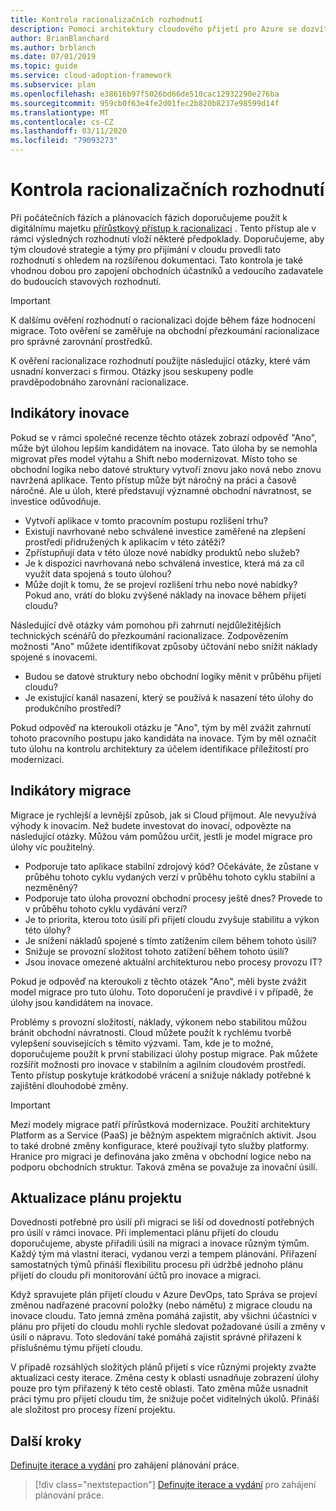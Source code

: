 ```yaml
---
title: Kontrola racionalizačních rozhodnutí
description: Pomocí architektury cloudového přijetí pro Azure se dozvíte, jak zkontrolovat rozhodnutí o racionalizaci a připravit se na usnadnění konverzace s firmou.
author: BrianBlanchard
ms.author: brblanch
ms.date: 07/01/2019
ms.topic: guide
ms.service: cloud-adoption-framework
ms.subservice: plan
ms.openlocfilehash: e38616b97f5026bd66de510cac12932290e276ba
ms.sourcegitcommit: 959cb0f63e4fe2d01fec2b820b8237e98599d14f
ms.translationtype: MT
ms.contentlocale: cs-CZ
ms.lasthandoff: 03/11/2020
ms.locfileid: "79093273"
---
```

# <a name="review-rationalization-decisions"></a>Kontrola racionalizačních rozhodnutí

Při počátečních fázích a plánovacích fázích doporučujeme použít k digitálnímu majetku [přírůstkový přístup k racionalizaci](../digital-estate/rationalize.md#incremental-rationalization) . Tento přístup ale v rámci výsledných rozhodnutí vloží některé předpoklady. Doporučujeme, aby tým cloudové strategie a týmy pro přijímání v cloudu provedli tato rozhodnutí s ohledem na rozšířenou dokumentaci. Tato kontrola je také vhodnou dobou pro zapojení obchodních účastníků a vedoucího zadavatele do budoucích stavových rozhodnutí.

> [!IMPORTANT]
> K dalšímu ověření rozhodnutí o racionalizaci dojde během fáze hodnocení migrace. Toto ověření se zaměřuje na obchodní přezkoumání racionalizace pro správné zarovnání prostředků.

K ověření racionalizace rozhodnutí použijte následující otázky, které vám usnadní konverzaci s firmou. Otázky jsou seskupeny podle pravděpodobnáho zarovnání racionalizace.

## <a name="innovation-indicators"></a>Indikátory inovace

Pokud se v rámci společné recenze těchto otázek zobrazí odpověď "Ano", může být úlohou lepším kandidátem na inovace. Tato úloha by se nemohla migrovat přes model výtahu a Shift nebo modernizovat. Místo toho se obchodní logika nebo datové struktury vytvoří znovu jako nová nebo znovu navržená aplikace. Tento přístup může být náročný na práci a časově náročné. Ale u úloh, které představují významné obchodní návratnost, se investice odůvodňuje.

- Vytvoří aplikace v tomto pracovním postupu rozlišení trhu?
- Existují navrhované nebo schválené investice zaměřené na zlepšení prostředí přidružených k aplikacím v této zátěži?
- Zpřístupňují data v této úloze nové nabídky produktů nebo služeb?
- Je k dispozici navrhovaná nebo schválená investice, která má za cíl využít data spojená s touto úlohou?
- Může dojít k tomu, že se projeví rozlišení trhu nebo nové nabídky? Pokud ano, vrátí do bloku zvýšené náklady na inovace během přijetí cloudu?

Následující dvě otázky vám pomohou při zahrnutí nejdůležitějších technických scénářů do přezkoumání racionalizace. Zodpovězením možnosti "Ano" můžete identifikovat způsoby účtování nebo snížit náklady spojené s inovacemi.

- Budou se datové struktury nebo obchodní logiky měnit v průběhu přijetí cloudu?
- Je existující kanál nasazení, který se používá k nasazení této úlohy do produkčního prostředí?

Pokud odpověď na kteroukoli otázku je "Ano", tým by měl zvážit zahrnutí tohoto pracovního postupu jako kandidáta na inovace. Tým by měl označit tuto úlohu na kontrolu architektury za účelem identifikace příležitostí pro modernizaci.

## <a name="migration-indicators"></a>Indikátory migrace

Migrace je rychlejší a levnější způsob, jak si Cloud přijmout. Ale nevyužívá výhody k inovacím. Než budete investovat do inovací, odpovězte na následující otázky. Můžou vám pomůžou určit, jestli je model migrace pro úlohy víc použitelný.

- Podporuje tato aplikace stabilní zdrojový kód? Očekáváte, že zůstane v průběhu tohoto cyklu vydaných verzí v průběhu tohoto cyklu stabilní a nezměněný?
- Podporuje tato úloha provozní obchodní procesy ještě dnes? Provede to v průběhu tohoto cyklu vydávání verzí?
- Je to priorita, kterou toto úsilí při přijetí cloudu zvyšuje stabilitu a výkon této úlohy?
- Je snížení nákladů spojené s tímto zatížením cílem během tohoto úsilí?
- Snižuje se provozní složitost tohoto zatížení během tohoto úsilí?
- Jsou inovace omezené aktuální architekturou nebo procesy provozu IT?

Pokud je odpověď na kteroukoli z těchto otázek "Ano", měli byste zvážit model migrace pro tuto úlohu. Toto doporučení je pravdivé i v případě, že úlohy jsou kandidátem na inovace.

Problémy s provozní složitostí, náklady, výkonem nebo stabilitou můžou bránit obchodní návratnosti. Cloud můžete použít k rychlému tvorbě vylepšení souvisejících s těmito výzvami. Tam, kde je to možné, doporučujeme použít k první stabilizaci úlohy postup migrace. Pak můžete rozšířit možnosti pro inovace v stabilním a agilním cloudovém prostředí. Tento přístup poskytuje krátkodobé vrácení a snižuje náklady potřebné k zajištění dlouhodobé změny.

> [!IMPORTANT]
> Mezi modely migrace patří přírůstková modernizace. Použití architektury Platform as a Service (PaaS) je běžným aspektem migračních aktivit. Jsou to také drobné změny konfigurace, které používají tyto služby platformy. Hranice pro migraci je definována jako změna v obchodní logice nebo na podporu obchodních struktur. Taková změna se považuje za inovační úsilí.

## <a name="update-the-project-plan"></a>Aktualizace plánu projektu

Dovednosti potřebné pro úsilí při migraci se liší od dovedností potřebných pro úsilí v rámci inovace. Při implementaci plánu přijetí do cloudu doporučujeme, abyste přiřadili úsilí na migraci a inovace různým týmům. Každý tým má vlastní iteraci, vydanou verzi a tempem plánování. Přiřazení samostatných týmů přináší flexibilitu procesu při údržbě jednoho plánu přijetí do cloudu při monitorování účtů pro inovace a migraci.

Když spravujete plán přijetí cloudu v Azure DevOps, tato Správa se projeví změnou nadřazené pracovní položky (nebo námětu) z migrace cloudu na inovace cloudu. Tato jemná změna pomáhá zajistit, aby všichni účastníci v plánu pro přijetí do cloudu mohli rychle sledovat požadované úsilí a změny v úsilí o nápravu. Toto sledování také pomáhá zajistit správné přiřazení k příslušnému týmu přijetí cloudu.

V případě rozsáhlých složitých plánů přijetí s více různými projekty zvažte aktualizaci cesty iterace. Změna cesty k oblasti usnadňuje zobrazení úlohy pouze pro tým přiřazený k této cestě oblasti. Tato změna může usnadnit práci týmu pro přijetí cloudu tím, že snižuje počet viditelných úkolů. Přináší ale složitost pro procesy řízení projektu.

## <a name="next-steps"></a>Další kroky

[Definujte iterace a vydání](./iteration-paths.md) pro zahájení plánování práce.

> [!div class="nextstepaction"]
> [Definujte iterace a vydání](./iteration-paths.md) pro zahájení plánování práce.
